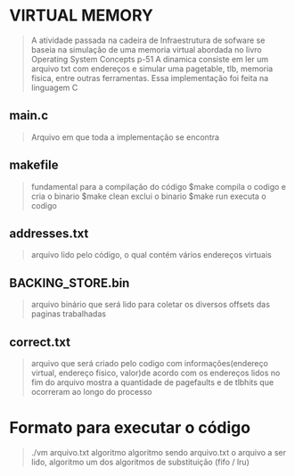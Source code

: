 # VIRTUAL MEMORY
> A atividade passada na cadeira de Infraestrutura de sofware se baseia na simulação de uma memoria virtual abordada no livro Operating System Concepts p-51
> A dinamica consiste em ler um arquivo txt com endereços e simular uma pagetable, tlb, memoria fisica, entre outras ferramentas.
> Essa implementação foi feita na linguagem C

## main.c
> Arquivo em que toda a implementação se encontra

## makefile
> fundamental para a compilação do código
> $make
>compila o codigo e cria o binario
>$make clean
>exclui o binario
>$make run
>executa o codigo

## addresses.txt
>arquivo lido pelo código, o qual contém vários endereços virtuais

## BACKING_STORE.bin
>arquivo binário que será lido para coletar os diversos offsets das paginas trabalhadas

## correct.txt
> arquivo que será criado pelo codigo com informações(endereço virtual, endereço fisico, valor)de acordo com os endereços lidos
> no fim do arquivo mostra a quantidade de pagefaults e de tlbhits que ocorreram ao longo do processo

# Formato para executar o código
> ./vm arquivo.txt algoritmo algoritmo
> sendo arquivo.txt o arquivo a ser lido, algoritmo um dos algoritmos de substituição (fifo / lru) 

